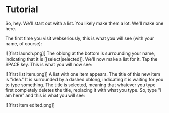 # Tutorial

So, hey. We'll start out with a list. You likely make them a lot. We'll make one here.

The first time you visit webseriously, this is what you will see (with your name, of course):

![[first launch.png]]
The oblong at the bottom is surrounding your name, indicating that it is [[select|selected]]. We'll now make a list for it. Tap the SPACE key. This is what you will now see:

![[first list item.png]]
A list with one item appears. The title of this new item is "idea." It is surrounded by a dashed oblong, indicating it is waiting for you to type something. The title is selected, meaning that whatever you type first completely deletes the title, replacing it with what you type. So, type "i am here" and this is what you will see:

![[first item edited.png]] 
